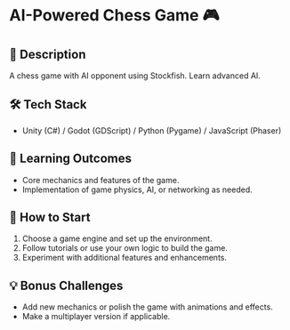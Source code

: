 # AI-Powered Chess Game 🎮

## 📝 Description
A chess game with AI opponent using Stockfish. Learn advanced AI.

## 🛠️ Tech Stack
- Unity (C#) / Godot (GDScript) / Python (Pygame) / JavaScript (Phaser)

## 🎯 Learning Outcomes
- Core mechanics and features of the game.
- Implementation of game physics, AI, or networking as needed.

## 🚀 How to Start
1. Choose a game engine and set up the environment.
2. Follow tutorials or use your own logic to build the game.
3. Experiment with additional features and enhancements.

## 💡 Bonus Challenges
- Add new mechanics or polish the game with animations and effects.
- Make a multiplayer version if applicable.
